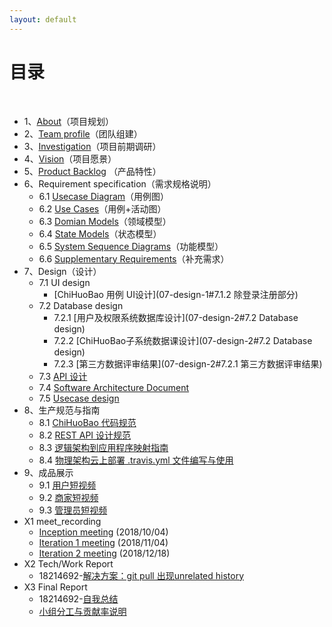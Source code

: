 ```yaml
---
layout: default
---
```


# [](#TOC)目录

&nbsp;&nbsp; 

* 1、[About](01-about)（项目规划）
* 2、[Team profile](02-team-profile)（团队组建）
* 3、[Investigation](03-investigation)（项目前期调研）
* 4、[Vision](04-vision)（项目愿景）
* 5、[Product Backlog](05-product-backlog) （产品特性）
* 6、Requirement specification（需求规格说明）
    - 6.1 [Usecase Diagram](06-requirement-1)（用例图）
    - 6.2 [Use Cases](06-requirement-2)（用例+活动图）
    - 6.3 [Domian Models](06-requirement-3)（领域模型）
    - 6.4 [State Models](06-requirement-4)（状态模型）
    - 6.5 [System Sequence Diagrams](06-requirement-5)（功能模型）
    - 6.6 [Supplementary Requirements](06-requirement-6)（补充需求）
* 7、Design（设计）
    - 7.1 UI design
        - [ChiHuoBao 用例 UI设计](07-design-1#7.1.2 除登录注册部分)
    - 7.2 Database design
        - 7.2.1 [用户及权限系统数据库设计](07-design-2#7.2 Database design)
        - 7.2.2 [ChiHuoBao子系统数据课设计](07-design-2#7.2 Database design)
        - 7.2.3 [第三方数据评审结果](07-design-2#7.2.1 第三方数据评审结果)
    - 7.3 [API 设计](07-design-3)
    - 7.4 [Software Architecture Document](07-design-4)
    - 7.5 [Usecase design](07-design-5)
* 8、生产规范与指南
    - 8.1 [ChiHuoBao 代码规范](08-code-rules-and-guide-1)
    - 8.2 [REST API 设计规范](08-code-rules-and-guide-2)
    - 8.3 [逻辑架构到应用程序映射指南](08-code-rules-and-guide-3)
    - 8.4 [物理架构云上部署 .travis.yml 文件编写与使用](08-code-rules-and-guide-4)
* 9、成品展示
    - 9.1 [用户短视频]()
    - 9.2 [商家短视频]()
    - 9.3 [管理员短视频]()
* X1 meet_recording
    - [Inception meeting](X1-meeting-record) (2018/10/04)
    - [Iteration 1 meeting](X1-meeting-record1) (2018/11/04)
    - [Iteration 2 meeting](X1-meeting-record2) (2018/12/18)
* X2 Tech/Work Report
    - 18214692-[解决方案：git pull 出现unrelated history](https://sa-2018-fall.github.io/sa-be/01-git-pull-unrelated)
* X3 Final Report
    - 18214692-[自我总结](X3-final-report.md#自我总结)
    - [小组分工与贡献率说明](X3-final-report.md#PSP2.1统计表)